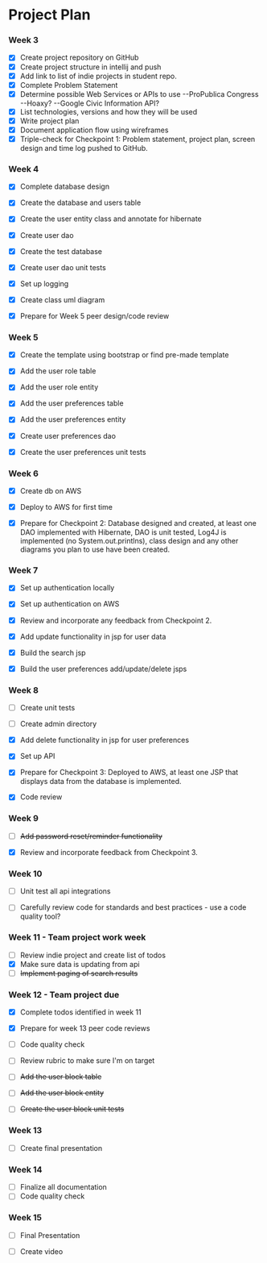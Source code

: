 # Project Plan

### Week 3
- [x] Create project repository on GitHub
- [x] Create project structure in intellij and push
- [x] Add link to list of indie projects in student repo.
- [x] Complete Problem Statement
- [x] Determine possible Web Services or APIs to use
        --ProPublica Congress
        --Hoaxy?
        --Google Civic Information API?
- [x] List technologies, versions and how they will be used
- [x] Write project plan
- [x] Document application flow using wireframes
- [x] Triple-check for Checkpoint 1: Problem statement, project plan, screen design and time log pushed to GitHub.

### Week 4
- [x] Complete database design
- [x] Create the database and users table
- [x] Create the user entity class and annotate for hibernate
- [x] Create user dao
- [x] Create the test database
- [x] Create user dao unit tests
- [x] Set up logging
- [x] Create class uml diagram
- [x] Prepare for Week 5 peer design/code review


### Week 5

- [x] Create the template using bootstrap or find pre-made template
- [x] Add the user role table
- [x] Add the user role entity
- [x] Add the user preferences table
- [x] Add the user preferences entity
- [x] Create user preferences dao
- [x] Create the user preferences unit tests


### Week 6

- [x] Create db on AWS
- [x] Deploy to AWS for first time
- [x] Prepare for Checkpoint 2: Database designed and created, at least one DAO implemented with Hibernate, DAO is unit tested, Log4J is implemented (no System.out.printlns), class design and any other diagrams you plan to use have been created.


### Week 7

- [x] Set up authentication locally
- [x] Set up authentication on AWS
- [x] Review and incorporate any feedback from Checkpoint 2.
- [x] Add update functionality in jsp for user data
- [x] Build the search jsp
- [x] Build the user preferences add/update/delete jsps


### Week 8

- [ ] Create unit tests
- [ ] Create admin directory
- [x] Add delete functionality in jsp for user preferences
- [x] Set up API
- [x] Prepare for Checkpoint 3: Deployed to AWS, at least one JSP that displays data from the database is implemented.
- [x] Code review


### Week 9
- [ ] ~~Add password reset/reminder functionality~~
- [x] Review and incorporate feedback from Checkpoint 3.


### Week 10
- [ ] Unit test all api integrations
- [ ] Carefully review code for standards and best practices - use a code quality tool?


### Week 11 - Team project work week
- [ ] Review indie project and create list of todos
- [x] Make sure data is updating from api
- [ ] ~~Implement paging of search results~~

### Week 12 - Team project due
- [x] Complete todos identified in week 11
- [x] Prepare for week 13 peer code reviews
- [ ] Code quality check
- [ ] Review rubric to make sure I'm on target
- [ ] ~~Add the user block table~~
- [ ] ~~Add the user block entity~~
- [ ] ~~Create the user block unit tests~~


### Week 13
- [ ] Create final presentation

### Week 14
- [ ] Finalize all documentation
- [ ] Code quality check

### Week 15
- [ ] Final Presentation
- [ ] Create video









